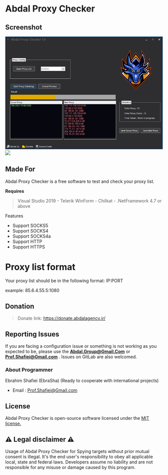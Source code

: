 # Abdal Proxy Checker



## Screenshot

![](abdal-proxy-checker.jpg)
![](https://github.com/abdal-security-group/abdal-ftp-bruteforce/blob/main/img/abdal-proxy-checker.jpg)




## Made For

Abdal Proxy Checker is a free software to test and check your proxy list.


**Requires**
> Visual Studio 2019 - Telerik WinForm - Chilkat - .NetFramework 4.7 or above
>


Features

- Support SOCKS5
- Support SOCKS4
- Support SOCKS4a
- Support HTTP
- Support HTTPS
 
# Proxy list format
Your proxy list should be in the following format:
IP:PORT

example: 85.6.4.55.5:1080


## Donation
> Donate link: https://donate.abdalagency.ir/


## Reporting Issues

If you are facing a configuration issue or something is not working as you expected to be, please use the **Abdal.Group@Gmail.Com** or **Prof.Shafiei@Gmail.com** . Issues on GitLab are also welcomed.




### About Programmer
Ebrahim Shafiei (EbraSha) (Ready to cooperate with international projects)
- Email : Prof.Shafiei@Gmail.com


## License
Abdal Proxy Checker is open-source software licensed under the [MIT license.](https://choosealicense.com/licenses/mit/)


## ⚠️ Legal disclaimer ⚠️

Usage of Abdal Proxy Checker for Spying targets without prior mutual consent is illegal. It's the end user's responsibility to obey all applicable local, state and federal laws. Developers assume no liability and are not responsible for any misuse or damage caused by this program.



